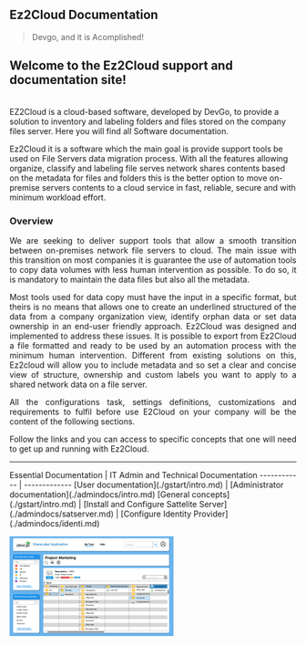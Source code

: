 ## Ez2Cloud Documentation

> Devgo, and it is Acomplished!
<h2>Welcome to the Ez2Cloud support and documentation site!</h2><br>
EZ2Cloud is a cloud-based software, developed by DevGo, to provide a solution to inventory and labeling folders and files stored on the company files server. Here you will find all Software documentation. <br>
<p>Ez2Cloud it is a software which the main goal is provide support tools be used on File Servers data migration process. With all the features allowing organize, classify and labeling file serves network shares contents based on the metadata for files and folders this is the better option to move on-premise servers contents to a cloud service in fast, reliable, secure and with minimum workload effort.</p>

### Overview
<div style='text-align: justify;'> 
We are seeking to deliver support tools that allow a smooth transition between on-premises network file servers to cloud. The main issue with this transition on most companies it is guarantee the use of automation tools to copy data volumes with less human intervention as possible. To do so, it is mandatory to maintain the data files but also all the metadata. 

<p>Most tools used for data copy must have the input in a specific format, but theirs is no means that allows one to create an underlined structured of the data from a company organization view, identify orphan data or set data ownership in an end-user friendly approach. 
Ez2Cloud was designed and implemented to address these issues. It is possible to export from Ez2Cloud a file formatted and ready to be used by an automation process with the minimum human intervention. Different from existing solutions on this, Ez2cloud will allow you to include metadata and so set a clear and concise view of structure, ownership and custom labels you want to apply to a shared network data on a file server.</p>

<p>All the configurations task, settings definitions, customizations and requirements to fulfil before use E2Cloud on your company will be the content of the following sections. </p>
<p>Follow the links and you can access to specific concepts that one will need to get up and running with Ez2Cloud.</p>
</div>
<hr>
Essential Documentation | IT Admin and Technical Documentation
------------ | -------------
[User documentation](./gstart/intro.md) | [Administrator documentation](./admindocs/intro.md)
[General concepts](./gstart/intro.md) | [Install and Configure Sattelite Server](./admindocs/satserver.md)
| [Configure Identity Provider](./admindocs/identi.md)

![Image of Sharelabelproject](./images/overview11.png)

